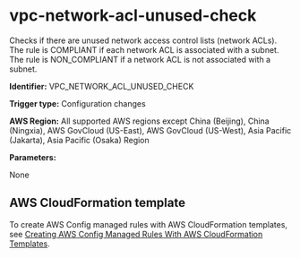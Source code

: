 # vpc\-network\-acl\-unused\-check<a name="vpc-network-acl-unused-check"></a>

Checks if there are unused network access control lists \(network ACLs\)\. The rule is COMPLIANT if each network ACL is associated with a subnet\. The rule is NON\_COMPLIANT if a network ACL is not associated with a subnet\.

**Identifier:** VPC\_NETWORK\_ACL\_UNUSED\_CHECK

**Trigger type:** Configuration changes

**AWS Region:** All supported AWS regions except China \(Beijing\), China \(Ningxia\), AWS GovCloud \(US\-East\), AWS GovCloud \(US\-West\), Asia Pacific \(Jakarta\), Asia Pacific \(Osaka\) Region

**Parameters:**

None  

## AWS CloudFormation template<a name="w79aac11c32c17b7d557c15"></a>

To create AWS Config managed rules with AWS CloudFormation templates, see [Creating AWS Config Managed Rules With AWS CloudFormation Templates](aws-config-managed-rules-cloudformation-templates.md)\.